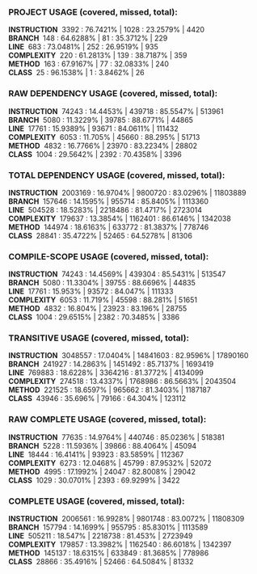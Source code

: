 ### PROJECT USAGE (covered, missed, total):  
**INSTRUCTION** &nbsp;3392 : 76.7421% | 1028 : 23.2579% | 4420  
**BRANCH** &nbsp;148 : 64.6288% | 81 : 35.3712% | 229  
**LINE** &nbsp;683 : 73.0481% | 252 : 26.9519% | 935  
**COMPLEXITY** &nbsp;220 : 61.2813% | 139 : 38.7187% | 359  
**METHOD** &nbsp;163 : 67.9167% | 77 : 32.0833% | 240  
**CLASS** &nbsp;25 : 96.1538% | 1 : 3.8462% | 26  
  
### RAW DEPENDENCY USAGE (covered, missed, total):  
**INSTRUCTION** &nbsp;74243 : 14.4453% | 439718 : 85.5547% | 513961  
**BRANCH** &nbsp;5080 : 11.3229% | 39785 : 88.6771% | 44865  
**LINE** &nbsp;17761 : 15.9389% | 93671 : 84.0611% | 111432  
**COMPLEXITY** &nbsp;6053 : 11.705% | 45660 : 88.295% | 51713  
**METHOD** &nbsp;4832 : 16.7766% | 23970 : 83.2234% | 28802  
**CLASS** &nbsp;1004 : 29.5642% | 2392 : 70.4358% | 3396  
  
### TOTAL DEPENDENCY USAGE (covered, missed, total):  
**INSTRUCTION** &nbsp;2003169 : 16.9704% | 9800720 : 83.0296% | 11803889  
**BRANCH** &nbsp;157646 : 14.1595% | 955714 : 85.8405% | 1113360  
**LINE** &nbsp;504528 : 18.5283% | 2218486 : 81.4717% | 2723014  
**COMPLEXITY** &nbsp;179637 : 13.3854% | 1162401 : 86.6146% | 1342038  
**METHOD** &nbsp;144974 : 18.6163% | 633772 : 81.3837% | 778746  
**CLASS** &nbsp;28841 : 35.4722% | 52465 : 64.5278% | 81306  
  
### COMPILE-SCOPE USAGE (covered, missed, total):  
**INSTRUCTION** &nbsp;74243 : 14.4569% | 439304 : 85.5431% | 513547  
**BRANCH** &nbsp;5080 : 11.3304% | 39755 : 88.6696% | 44835  
**LINE** &nbsp;17761 : 15.953% | 93572 : 84.047% | 111333  
**COMPLEXITY** &nbsp;6053 : 11.719% | 45598 : 88.281% | 51651  
**METHOD** &nbsp;4832 : 16.804% | 23923 : 83.196% | 28755  
**CLASS** &nbsp;1004 : 29.6515% | 2382 : 70.3485% | 3386  
  
### TRANSITIVE USAGE (covered, missed, total):  
**INSTRUCTION** &nbsp;3048557 : 17.0404% | 14841603 : 82.9596% | 17890160  
**BRANCH** &nbsp;241927 : 14.2863% | 1451492 : 85.7137% | 1693419  
**LINE** &nbsp;769883 : 18.6228% | 3364216 : 81.3772% | 4134099  
**COMPLEXITY** &nbsp;274518 : 13.4337% | 1768986 : 86.5663% | 2043504  
**METHOD** &nbsp;221525 : 18.6597% | 965662 : 81.3403% | 1187187  
**CLASS** &nbsp;43946 : 35.696% | 79166 : 64.304% | 123112  
  
### RAW COMPLETE USAGE (covered, missed, total):  
**INSTRUCTION** &nbsp;77635 : 14.9764% | 440746 : 85.0236% | 518381  
**BRANCH** &nbsp;5228 : 11.5936% | 39866 : 88.4064% | 45094  
**LINE** &nbsp;18444 : 16.4141% | 93923 : 83.5859% | 112367  
**COMPLEXITY** &nbsp;6273 : 12.0468% | 45799 : 87.9532% | 52072  
**METHOD** &nbsp;4995 : 17.1992% | 24047 : 82.8008% | 29042  
**CLASS** &nbsp;1029 : 30.0701% | 2393 : 69.9299% | 3422  
  
### COMPLETE USAGE (covered, missed, total):  
**INSTRUCTION** &nbsp;2006561 : 16.9928% | 9801748 : 83.0072% | 11808309  
**BRANCH** &nbsp;157794 : 14.1699% | 955795 : 85.8301% | 1113589  
**LINE** &nbsp;505211 : 18.547% | 2218738 : 81.453% | 2723949  
**COMPLEXITY** &nbsp;179857 : 13.3982% | 1162540 : 86.6018% | 1342397  
**METHOD** &nbsp;145137 : 18.6315% | 633849 : 81.3685% | 778986  
**CLASS** &nbsp;28866 : 35.4916% | 52466 : 64.5084% | 81332  
